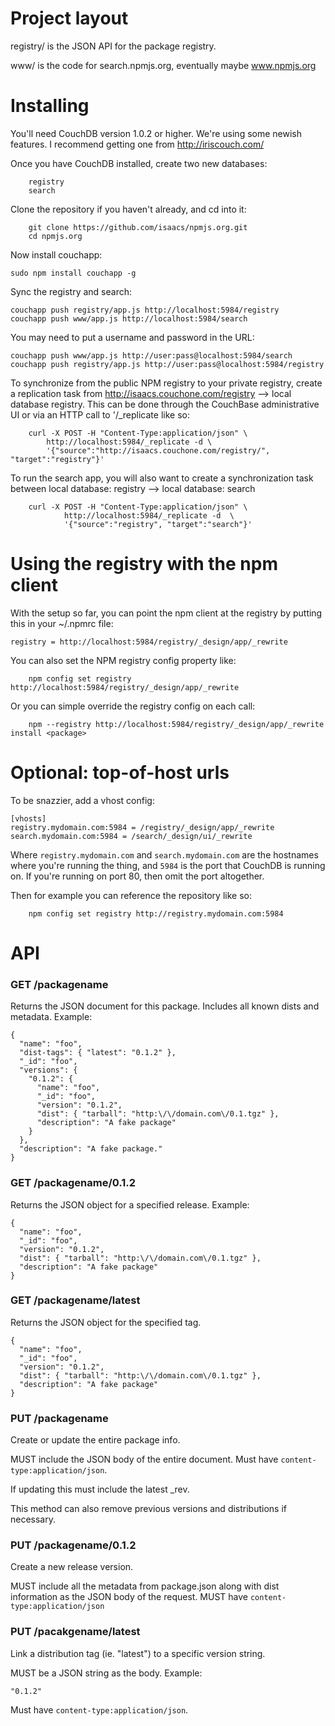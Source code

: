 # Project layout

registry/ is the JSON API for the package registry.

www/ is the code for search.npmjs.org, eventually maybe www.npmjs.org

# Installing

You'll need CouchDB version 1.0.2 or higher.  We're using some newish features.
I recommend getting one from http://iriscouch.com/

Once you have CouchDB installed, create two new databases:

		registry
		search

Clone the repository if you haven't already, and cd into it:

		git clone https://github.com/isaacs/npmjs.org.git
		cd npmjs.org

Now install couchapp:

    sudo npm install couchapp -g

Sync the registry and search:

    couchapp push registry/app.js http://localhost:5984/registry
    couchapp push www/app.js http://localhost:5984/search

You may need to put a username and password in the URL:

    couchapp push www/app.js http://user:pass@localhost:5984/search
    couchapp push registry/app.js http://user:pass@localhost:5984/registry

To synchronize from the public NPM registry to your private registry, create a replication
task from http://isaacs.couchone.com/registry --> local database registry. This can be done
through the CouchBase administrative UI or via an HTTP call to '/_replicate like so:

		curl -X POST -H "Content-Type:application/json" \
		    http://localhost:5984/_replicate -d \
		    '{"source":"http://isaacs.couchone.com/registry/", "target":"registry"}'

To run the search app, you will also want to create a synchronization task between
local database: registry --> local database: search

		curl -X POST -H "Content-Type:application/json" \
				http://localhost:5984/_replicate -d  \
				'{"source":"registry", "target":"search"}'

# Using the registry with the npm client

With the setup so far, you can point the npm client at the registry by
putting this in your ~/.npmrc file:

    registry = http://localhost:5984/registry/_design/app/_rewrite

You can also set the NPM registry config property like:

		npm config set registry http://localhost:5984/registry/_design/app/_rewrite

Or you can simple override the registry config on each call:

		npm --registry http://localhost:5984/registry/_design/app/_rewrite install <package>

# Optional: top-of-host urls

To be snazzier, add a vhost config:

    [vhosts]
    registry.mydomain.com:5984 = /registry/_design/app/_rewrite
    search.mydomain.com:5984 = /search/_design/ui/_rewrite


Where `registry.mydomain.com` and `search.mydomain.com` are
the hostnames where you're running the thing, and `5984` is the
port that CouchDB is running on. If you're running on port 80,
then omit the port altogether.

Then for example you can reference the repository like so:

		npm config set registry http://registry.mydomain.com:5984

# API

### GET /packagename

Returns the JSON document for this package. Includes all known dists
and metadata. Example:

    {
      "name": "foo",
      "dist-tags": { "latest": "0.1.2" },
      "_id": "foo",
      "versions": {
        "0.1.2": {
          "name": "foo",
          "_id": "foo",
          "version": "0.1.2",
          "dist": { "tarball": "http:\/\/domain.com\/0.1.tgz" },
          "description": "A fake package"
        }
      },
      "description": "A fake package."
    }

### GET /packagename/0.1.2

Returns the JSON object for a specified release. Example:

    {
      "name": "foo",
      "_id": "foo",
      "version": "0.1.2",
      "dist": { "tarball": "http:\/\/domain.com\/0.1.tgz" },
      "description": "A fake package"
    }

### GET /packagename/latest

Returns the JSON object for the specified tag.

    {
      "name": "foo",
      "_id": "foo",
      "version": "0.1.2",
      "dist": { "tarball": "http:\/\/domain.com\/0.1.tgz" },
      "description": "A fake package"
    }

### PUT /packagename

Create or update the entire package info.

MUST include the JSON body of the entire document. Must have
`content-type:application/json`.

If updating this must include the latest _rev.

This method can also remove previous versions and distributions if necessary.

### PUT /packagename/0.1.2

Create a new release version. 

MUST include all the metadata from package.json along with dist information
as the JSON body of the request. MUST have `content-type:application/json`

### PUT /pacakgename/latest

Link a distribution tag (ie. "latest") to a specific version string.

MUST be a JSON string as the body. Example:

    "0.1.2"

Must have `content-type:application/json`.
